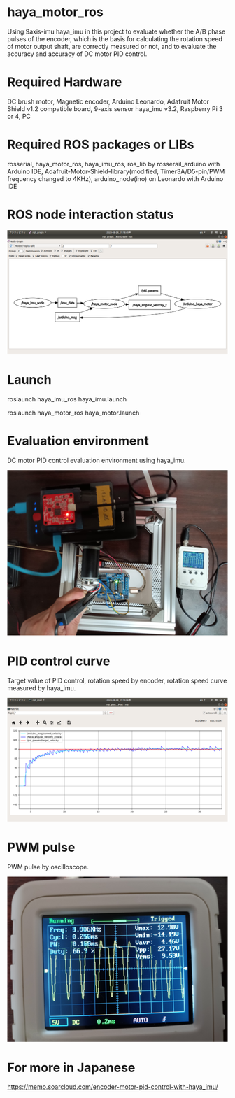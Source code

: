 # haya_motor_ros

Using 9axis-imu haya_imu in this project to evaluate whether the A/B phase pulses of the encoder, which is the basis for calculating the rotation speed of motor output shaft, are correctly measured or not, and to evaluate the accuracy and accuracy of DC motor PID control.

# Required Hardware

DC brush motor, Magnetic encoder, Arduino Leonardo, Adafruit Motor Shield v1.2 compatible board, 9-axis sensor haya_imu v3.2, Raspberry Pi 3 or 4, PC

# Required ROS packages or LIBs

rosserial, haya_motor_ros, haya_imu_ros, ros_lib by rosserail_arduino with Arduino IDE, Adafruit-Motor-Shield-library(modified, Timer3A/D5-pin/PWM frequency changed to 4KHz), arduino_node(ino) on Leonardo with Arduino IDE

# ROS node interaction status

<img src="https://github.com/soarbear/haya_motor_ros/blob/master/haya_rqt_graph_haya_motor.png" alt="haya_motor_ros ROS node interaction status" title="haya_motor_ros ROS node interaction status" />

# Launch

roslaunch haya_imu_ros haya_imu.launch

roslaunch haya_motor_ros haya_motor.launch

# Evaluation environment

DC motor PID control evaluation environment using haya_imu.

<img src="https://github.com/soarbear/haya_motor_ros/blob/master/haya_motor_pid_control_evaluation_environment.jpg" alt="motor_pid_control_evaluation_environment" title="motor_pid_control_evaluation_environment" />

# PID control curve

Target value of PID control, rotation speed by encoder, rotation speed curve measured by haya_imu.

<img src="https://github.com/soarbear/haya_motor_ros/blob/master/haya_pid_anguler_velocity_by_haya_imu_encoder_counter.png" alt="pid_anguler_velocity_by_haya_imu_encoder_counter" title="pid_anguler_velocity_by_haya_imu_encoder_counter" />

# PWM pulse

PWM pulse by oscilloscope.

<img src="https://github.com/soarbear/haya_motor_ros/blob/master/haya_pid_pwm_pulse_by_oscilloscope.jpg" alt="pid_pwm_pulse_by_oscilloscope" title="pid_pwm_pulse_by_oscilloscope" />

# For more in Japanese

<a href="https://memo.soarcloud.com/encoder-motor-pid-control-with-haya_imu/">https://memo.soarcloud.com/encoder-motor-pid-control-with-haya_imu/</a>
